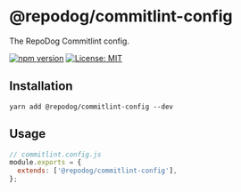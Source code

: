 # @repodog/commitlint-config

The RepoDog Commitlint config.

[![npm version](https://badge.fury.io/js/%40repodog%2Fcommitlint-config.svg)](https://badge.fury.io/js/%40repodog%2Fcommitlint-config)
[![License: MIT](https://img.shields.io/badge/License-MIT-yellow.svg)](LICENSE)

## Installation

```shell
yarn add @repodog/commitlint-config --dev
```

## Usage

```javascript
// commitlint.config.js
module.exports = {
  extends: ['@repodog/commitlint-config'],
};
```
